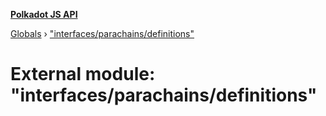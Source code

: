 **[Polkadot JS API](../README.md)**

[Globals](../globals.md) › ["interfaces/parachains/definitions"](_interfaces_parachains_definitions_.md)

# External module: "interfaces/parachains/definitions"